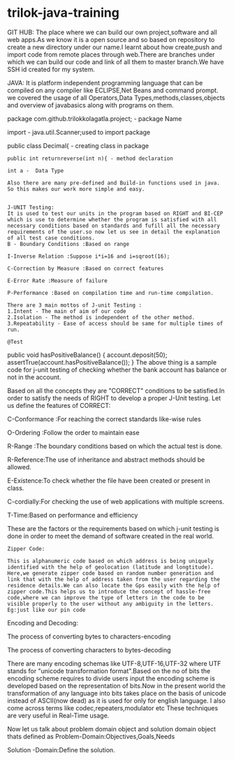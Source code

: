 # trilok-java-training
GIT HUB:
The place where we can build our own project,software and all web apps.As we know it is a open source and so based on repository to create a new directory under our name.I learnt about how create,push and import code from remote places through web.There are branches under which we can build our code and link of all them to master branch.We have SSH id created for my system.

JAVA:
It is platform independent programming language that can be compiled on any compiler like ECLIPSE,Net Beans and command prompt.
we covered the usage of all Operators,Data Types,methods,classes,objects and overview of javabasics along with programs on them.

package com.github.trilokkolagatla.project; - package Name

import - java.util.Scanner;used to import package

public class Decimal{ - creating class in package

	public int returnreverse(int n){ - method declaration
	
	int a -  Data Type
	
	Also there are many pre-defined and Build-in functions used in java.
	So this makes our work more simple and easy.
	
	
	J-UNIT Testing:
	It is used to test our units in the program based on RIGHT and BI-CEP which is use to determine whether the program is satisfied with all necessary conditions based on standards and fufill all the necessary requirements of the user.so now let us see in detail the explanation of all test case conditions.
	B - Boundary Conditions :Based on range
	
	I-Inverse Relation :Suppose i*i=16 and i=sqroot(16);
	
	C-Correction by Measure :Based on correct features
	
	E-Error Rate :Measure of failure
	
	P-Performance :Based on compilation time and run-time compilation.
	
	There are 3 main mottos of J-unit Testing :
	1.Intent - The main of aim of our code
	2.Isolation - The method is independent of the other method.
	3.Repeatability - Ease of access should be same for multiple times of run.
	
	@Test
public void hasPositiveBalance() {
account.deposit(50);
assertTrue(account.hasPositiveBalance());
}
The above thing is a sample code for j-unit testing of checking whether the bank account has balance or not in the account.

Based on all the concepts they are "CORRECT" conditions to be satisfied.In order to satisfy the needs of RIGHT to develop a proper J-Unit testing.
Let us define the features of CORRECT:

C-Conformance :For reaching the correct standards like-wise rules

O-Ordering :Follow the order to maintain ease

R-Range :The boundary conditions based on which the actual test is done.

R-Reference:The use of inheritance and abstract methods should be allowed.

E-Existence:To check whether the file have been created or present in class. 

C-cordially:For checking the use of web applications with multiple screens.

T-Time:Based on performance and efficiency

These are the factors or the requirements based on which j-unit testing is done in order to meet the demand of software created in the real world.


	Zipper Code:
	
	This is alphanumeric code based on which address is being uniquely identified with the help of geolocation (latitude and longtitude).
	Here,we generate zipper code based on random number generation and link that with the help of address taken from the user regarding the residence details.We can also locate the Gps easily with the help of zipper code.This helps us to introduce the concept of hassle-free code,where we can improve the type of letters in the code to be visible properly to the user without any ambiguity in the letters.
	Eg:just like our pin code
	
Encoding and Decoding:	

The process of converting bytes to characters-encoding

The process of converting characters to bytes-decoding

There are many encoding schemas like UTF-8,UTF-16,UTF-32 where UTF stands for "unicode transformation format".Based on the no of bits the encoding scheme requires to divide users input the encoding scheme is developed based on the representation of bits.Now in the present world the transformation of any language into bits takes place on the basis of unicode instead of ASCII(now dead) as it is used for only for english language. 
I also come across terms like codec,repeaters,modulator etc
These techniques are very useful in Real-Time usage.

Now let us talk about problem domain object and solution domain object thats defined as
Problem-Domain:Objectives,Goals,Needs

Solution -Domain:Define the solution.


	
	
	
	
	
	
	
	

